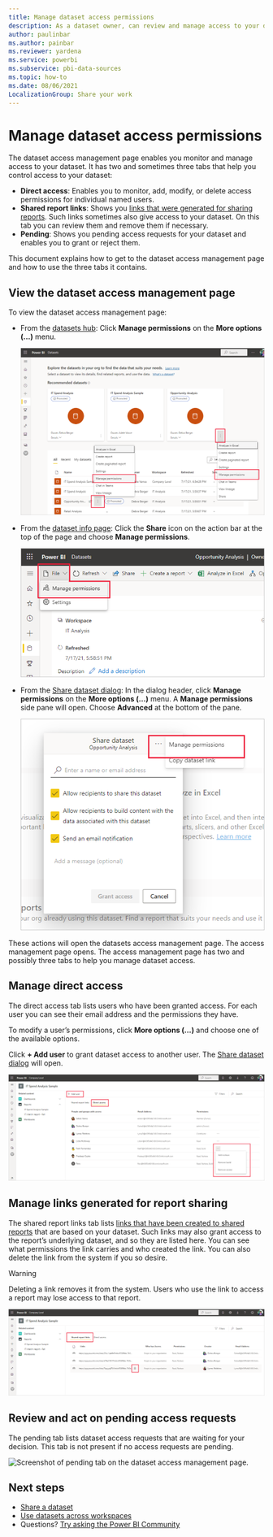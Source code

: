 ```yaml
---
title: Manage dataset access permissions
description: As a dataset owner, can review and manage access to your dataset, to help keep your sensitive data secure.
author: paulinbar
ms.author: painbar
ms.reviewer: yardena
ms.service: powerbi
ms.subservice: pbi-data-sources
ms.topic: how-to
ms.date: 08/06/2021
LocalizationGroup: Share your work
---
```

# Manage dataset access permissions

The dataset access management page enables you monitor and manage access to your dataset. It has two and sometimes three tabs that help you control access to your dataset:
* **Direct access**: Enables you to monitor, add, modify, or delete access permissions for individual named users.
* **Shared report links**: Shows you [links that were generated for sharing reports](../collaborate-share/service-share-dashboards.md). Such links sometimes also give access to your dataset. On this tab you can review them and remove them if necessary.
* **Pending**: Shows you pending access requests for your dataset and enables you to grant or reject them.

This document explains how to get to the dataset access management page and how to use the three tabs it contains.

## View the dataset access management page

To view the dataset access management page:

* From the [datasets hub](service-datasets-hub.md#find-the-dataset-you-need): Click **Manage permissions** on the **More options (…)** menu.

    ![Screenshot of dataset access management page entry points on the datasets hub.](media/service-datasets-manage-access-permissions/power-bi-dataset-manage-permissions-entry-datasets-hub-page.png)

* From the [dataset info page](service-datasets-hub.md#view-dataset-details-and-explore-related-reports): Click the **Share** icon on the action bar at the top of the page and choose **Manage permissions**.

    ![Screenshot of dataset access management page entry points on the dataset info page.](media/service-datasets-manage-access-permissions/power-bi-dataset-manage-permissions-entry-dataset-info-page.png)

* From the [Share dataset dialog](service-datasets-share.md#share-your-dataset): In the dialog header, click **Manage permissions** on the **More options (…)** menu. A **Manage permissions** side pane will open. Choose **Advanced** at the bottom of the pane.

    ![Screenshot of dataset access management page entry point on the Share dataset dialog.](media/service-datasets-manage-access-permissions/power-bi-dataset-manage-permissions-entry-share-dataset-dialog.png)
 
These actions will open the datasets access management page. The access management page opens.  The access management page has two and possibly three tabs to help you manage dataset access.

## Manage direct access

The direct access tab lists users who have been granted access. For each user you can see their email address and the permissions they have.

To modify a user’s permissions, click **More options (…)** and choose one of the available options.
 
Click **+ Add user** to grant dataset access to another user. The [Share dataset dialog](service-datasets-share.md#share-your-dataset) will open.

![Screenshot of direct access tab on the dataset access management page.](media/service-datasets-manage-access-permissions/power-bi-dataset-direct-access-tab.png)

## Manage links generated for report sharing

The shared report links tab lists [links that have been created to shared reports](../collaborate-share/service-share-dashboards.md) that are based on your dataset. Such links may also grant access to the report’s underlying dataset, and so they are listed here. You can see what permissions the link carries and who created the link. You can also delete the link from the system if you so desire.

>[!WARNING]
> Deleting a link removes it from the system. Users who use the link to access a report may lose access to that report.

![Screenshot of shared report links tab on the dataset access management page.](media/service-datasets-manage-access-permissions/power-bi-dataset-shared-report-links-tab.png)
 
## Review and act on pending access requests

The pending tab lists dataset access requests that are waiting for your decision. This tab is not present if no access requests are pending.

![Screenshot of pending tab on the dataset access management page.](media/service-datasets-manage-access-permissions/service-datasets-manage-access.png)

## Next steps

* [Share a dataset](service-datasets-share.md)
* [Use datasets across workspaces](service-datasets-across-workspaces.md)
* Questions? [Try asking the Power BI Community](https://community.powerbi.com/)

